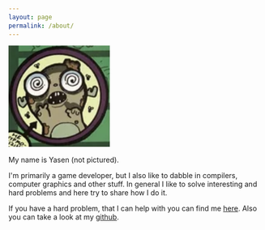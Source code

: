 ```yaml
---
layout: page
permalink: /about/
---
```


<img src="/images/moose.png" width="200" height="200" />

My name is Yasen (not pictured). 

I'm primarily a game developer, but I also like to dabble in compilers, computer graphics and other stuff. In general I like to solve interesting and hard problems and here try to share how I do it. 

If you have a hard problem, that I can help with you can find me [here](mailto:y.atanasoff@gmail.com).
Also you can take a look at my [github](https://github.com/HypnoBeaverMoose).
